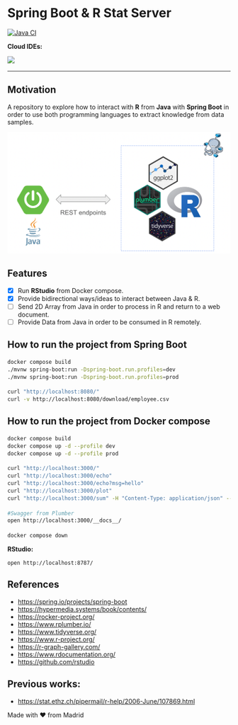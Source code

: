 # Spring Boot & R Stat Server

[![Java CI](https://github.com/jabrena/spring-boot-and-r-language/actions/workflows/maven.yml/badge.svg)](https://github.com/jabrena/spring-boot-and-r-language/actions/workflows/maven.yml)

**Cloud IDEs:**

[![](https://gitpod.io/button/open-in-gitpod.svg)](https://gitpod.io/#https://github.com/jabrena/spring-boot-and-r)

---


## Motivation

A repository to explore how to interact with **R** from **Java** with **Spring Boot** in order to use both programming languages to extract knowledge from data samples.

![](./docs/architectural-solution.png)

## Features

- [x] Run **RStudio** from Docker compose.
- [x] Provide bidirectional ways/ideas to interact between Java & R.
- [ ] Send 2D Array from Java in order to process in R and return to a web document.
- [ ] Provide Data from Java in order to be consumed in R remotely.

## How to run the project from Spring Boot

```bash
docker compose build
./mvnw spring-boot:run -Dspring-boot.run.profiles=dev
./mvnw spring-boot:run -Dspring-boot.run.profiles=prod

curl "http://localhost:8080/"
curl -v http://localhost:8080/download/employee.csv
```

## How to run the project from Docker compose

```bash
docker compose build
docker compose up -d --profile dev
docker compose up -d --profile prod

curl "http://localhost:3000/"
curl "http://localhost:3000/echo"
curl "http://localhost:3000/echo?msg=hello"
curl "http://localhost:3000/plot"
curl "http://localhost:3000/sum" -H "Content-Type: application/json" --data '{"a":4, "b":5}' 

#Swagger from Plumber
open http://localhost:3000/__docs__/

docker compose down
```

**RStudio:**

```
open http://localhost:8787/
```

## References

- https://spring.io/projects/spring-boot
- https://hypermedia.systems/book/contents/
- https://rocker-project.org/
- https://www.rplumber.io/
- https://www.tidyverse.org/
- https://www.r-project.org/
- https://r-graph-gallery.com/
- https://www.rdocumentation.org/
- https://github.com/rstudio

## Previous works:

- https://stat.ethz.ch/pipermail/r-help/2006-June/107869.html

Made with ❤️ from Madrid
